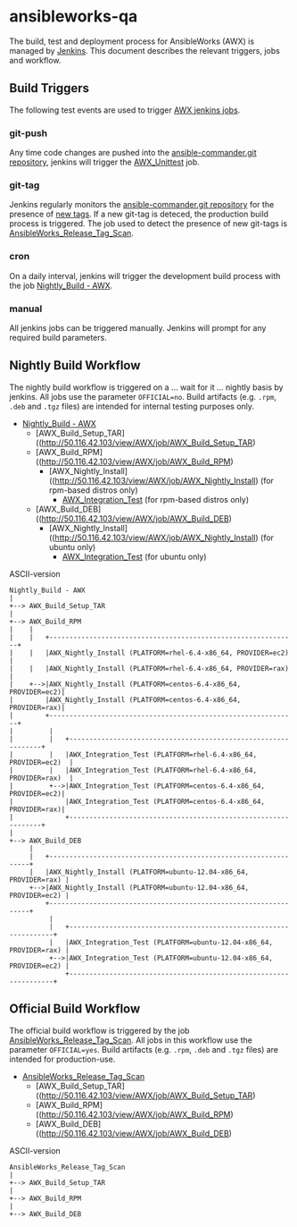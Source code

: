 # ansibleworks-qa

The build, test and deployment process for AnsibleWorks (AWX) is managed by [Jenkins](http://50.116.42.103).  This document describes the relevant triggers, jobs and workflow.

## Build Triggers

The following test events are used to trigger [AWX jenkins jobs](http://50.116.42.103/view/AWX/).

### git-push

Any time code changes are pushed into the [ansible-commander.git repository](https://github.com/ansible/ansible-commander), jenkins will trigger the [AWX_Unittest](http://50.116.42.103/view/AWX/job/AWX_Unittest/) job.

### git-tag

Jenkins regularly monitors the [ansible-commander.git repository](https://github.com/ansible/ansible-commander) for the presence of [new tags](https://github.com/ansible/ansible-commander/releases).  If a new git-tag is deteced, the production build process is triggered.  The job used to detect the presence of new git-tags is [AnsibleWorks_Release_Tag_Scan](http://50.116.42.103/view/AWX/job/AnsibleWorks_Release_Tag_Scan/).

### cron

On a daily interval, jenkins will trigger the development build process with the job [Nightly_Build - AWX](http://50.116.42.103/view/AWX/job/Nightly%20Build%20-%20AWX/).

### manual

All jenkins jobs can be triggered manually.  Jenkins will prompt for any required build parameters.

## Nightly Build Workflow

The nightly build workflow is triggered on a ... wait for it ... nightly basis by jenkins.  All jobs use the parameter `OFFICIAL=no`.  Build artifacts (e.g. `.rpm`, `.deb` and `.tgz` files) are intended for internal testing purposes only.

* [Nightly_Build - AWX](http://50.116.42.103/view/AWX/job/Nightly%20Build%20-%20AWX/)
  * [AWX_Build_Setup_TAR]((http://50.116.42.103/view/AWX/job/AWX_Build_Setup_TAR)
  * [AWX_Build_RPM]((http://50.116.42.103/view/AWX/job/AWX_Build_RPM)
    * [AWX_Nightly_Install]((http://50.116.42.103/view/AWX/job/AWX_Nightly_Install)  (for rpm-based distros only)
      * [AWX_Integration_Test](http://50.116.42.103/view/AWX/job/AWX_Integration_Test) (for rpm-based distros only)
  * [AWX_Build_DEB]((http://50.116.42.103/view/AWX/job/AWX_Build_DEB)
    * [AWX_Nightly_Install]((http://50.116.42.103/view/AWX/job/AWX_Nightly_Install)  (for ubuntu only)
      * [AWX_Integration_Test](http://50.116.42.103/view/AWX/job/AWX_Integration_Test) (for ubuntu only)

ASCII-version

    Nightly_Build - AWX
    |
    +--> AWX_Build_Setup_TAR
    |
    +--> AWX_Build_RPM
    |    |
    |    |   +--------------------------------------------------------------+
    |    |   |AWX_Nightly_Install (PLATFORM=rhel-6.4-x86_64, PROVIDER=ec2)  |
    |    |   |AWX_Nightly_Install (PLATFORM=rhel-6.4-x86_64, PROVIDER=rax)  |
    |    +-->|AWX_Nightly_Install (PLATFORM=centos-6.4-x86_64, PROVIDER=ec2)|
    |        |AWX_Nightly_Install (PLATFORM=centos-6.4-x86_64, PROVIDER=rax)|
    |        +--------------------------------------------------------------+
    |         |
    |         |   +---------------------------------------------------------------+
    |         |   |AWX_Integration_Test (PLATFORM=rhel-6.4-x86_64, PROVIDER=ec2)  |
    |         |   |AWX_Integration_Test (PLATFORM=rhel-6.4-x86_64, PROVIDER=rax)  |
    |         +-->|AWX_Integration_Test (PLATFORM=centos-6.4-x86_64, PROVIDER=ec2)|
    |             |AWX_Integration_Test (PLATFORM=centos-6.4-x86_64, PROVIDER=rax)|
    |             +---------------------------------------------------------------+
    |
    +--> AWX_Build_DEB
         |
         |   +-----------------------------------------------------------------+
         |   |AWX_Nightly_Install (PLATFORM=ubuntu-12.04-x86_64, PROVIDER=rax) |
         +-->|AWX_Nightly_Install (PLATFORM=ubuntu-12.04-x86_64, PROVIDER=ec2) |
             +-----------------------------------------------------------------+
              |
              |   +------------------------------------------------------------------+
              |   |AWX_Integration_Test (PLATFORM=ubuntu-12.04-x86_64, PROVIDER=rax) |
              +-->|AWX_Integration_Test (PLATFORM=ubuntu-12.04-x86_64, PROVIDER=ec2) |
                  +------------------------------------------------------------------+

## Official Build Workflow

The official build workflow is triggered by the job [AnsibleWorks_Release_Tag_Scan](http://50.116.42.103/view/AWX/job/AnsibleWorks_Release_Tag_Scan/).  All jobs in this workflow use the parameter `OFFICIAL=yes`.  Build artifacts (e.g. `.rpm`, `.deb` and `.tgz` files) are intended for production-use.

* [AnsibleWorks_Release_Tag_Scan](http://50.116.42.103/view/AWX/job/AnsibleWorks_Release_Tag_Scan/)
  * [AWX_Build_Setup_TAR]((http://50.116.42.103/view/AWX/job/AWX_Build_Setup_TAR)
  * [AWX_Build_RPM]((http://50.116.42.103/view/AWX/job/AWX_Build_RPM)
  * [AWX_Build_DEB]((http://50.116.42.103/view/AWX/job/AWX_Build_DEB)

ASCII-version

    AnsibleWorks_Release_Tag_Scan
    |
    +--> AWX_Build_Setup_TAR
    |
    +--> AWX_Build_RPM
    |
    +--> AWX_Build_DEB
